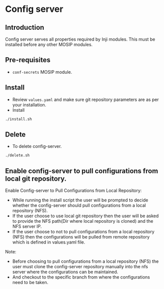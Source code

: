 # Config server

## Introduction
Config server serves all properties required by Inji modules. This must be installed before any other MOSIP modules.

## Pre-requisites
* `conf-secrets` MOSIP module.

## Install
* Review `values.yaml` and make sure git repository parameters are as per your installation.
* Install
```sh
./install.sh
```

## Delete
* To delete config-server.
```sh
./delete.sh
```

## Enable config-server to pull configurations from local git repository.

Enable Config-server to Pull Configurations from Local Repository:
* While running the install script the user will be prompted to decide whether the config-server should pull configurations from a local repository (NFS).
* If the user choose to use local git repository then the user will be asked to provide the NFS path(Dir where local repository is cloned) and the NFS server IP.
* If the user choose to not to pull configurations from a local repository (NFS) then the configurations will be pulled from remote repository which is defined in values.yaml file.

Note:
* Before choosing to pull configurations from a local repository (NFS) the user must clone the config-server repository manually into the nfs server where the configurations can be maintained.
* And checkout to the specific branch from where the configurations need to be taken.
